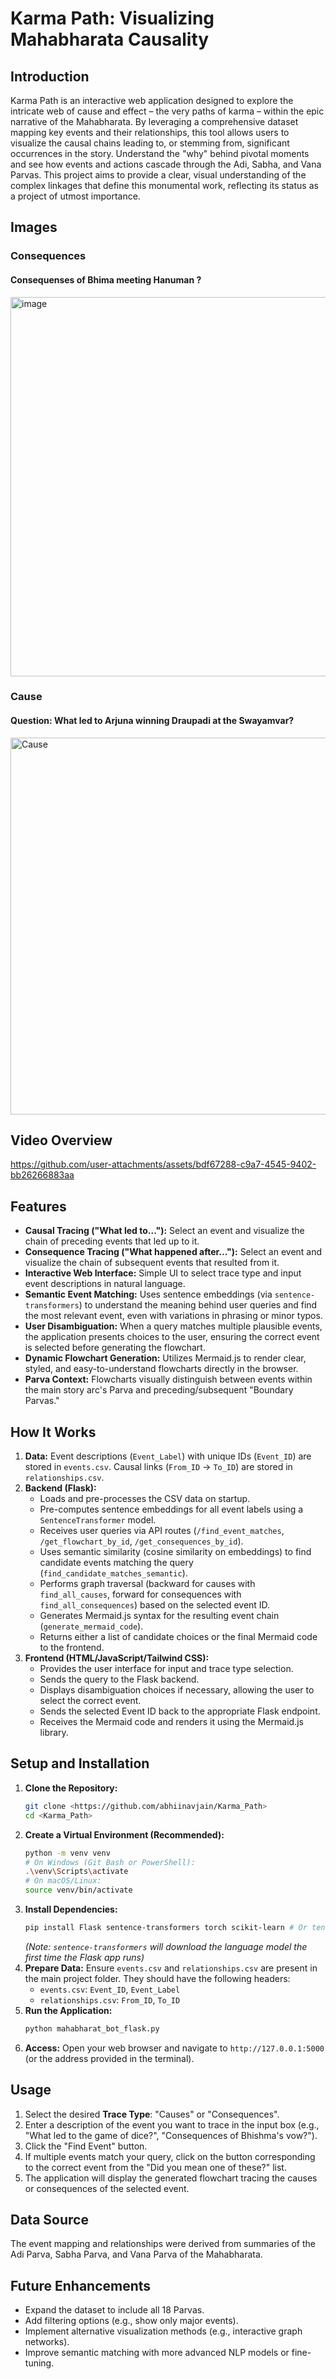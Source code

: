 # Karma Path: Visualizing Mahabharata Causality

## Introduction

Karma Path is an interactive web application designed to explore the intricate web of cause and effect – the very paths of karma – within the epic narrative of the Mahabharata. By leveraging a comprehensive dataset mapping key events and their relationships, this tool allows users to visualize the causal chains leading to, or stemming from, significant occurrences in the story. Understand the "why" behind pivotal moments and see how events and actions cascade through the Adi, Sabha, and Vana Parvas. This project aims to provide a clear, visual understanding of the complex linkages that define this monumental work, reflecting its status as a project of utmost importance.

## Images

### Consequences 
#### Consequenses of Bhima meeting Hanuman ? 
<img width="1002" height="607" alt="image" src="https://github.com/user-attachments/assets/9992147a-7757-448d-a98a-35f133374ee7" />

### Cause 
#### Question: What led to Arjuna winning Draupadi at the Swayamvar? 
<img width="511" height="603" alt="Cause" src="https://github.com/user-attachments/assets/9642e4a6-addd-4980-8b1f-5e8ab5c1f4c9" />



## Video Overview 

https://github.com/user-attachments/assets/bdf67288-c9a7-4545-9402-bb26266883aa

## Features

* **Causal Tracing ("What led to..."):** Select an event and visualize the chain of preceding events that led up to it.
* **Consequence Tracing ("What happened after..."):** Select an event and visualize the chain of subsequent events that resulted from it.
* **Interactive Web Interface:** Simple UI to select trace type and input event descriptions in natural language.
* **Semantic Event Matching:** Uses sentence embeddings (via `sentence-transformers`) to understand the meaning behind user queries and find the most relevant event, even with variations in phrasing or minor typos.
* **User Disambiguation:** When a query matches multiple plausible events, the application presents choices to the user, ensuring the correct event is selected before generating the flowchart.
* **Dynamic Flowchart Generation:** Utilizes Mermaid.js to render clear, styled, and easy-to-understand flowcharts directly in the browser.
* **Parva Context:** Flowcharts visually distinguish between events within the main story arc's Parva and preceding/subsequent "Boundary Parvas."

## How It Works

1.  **Data:** Event descriptions (`Event_Label`) with unique IDs (`Event_ID`) are stored in `events.csv`. Causal links (`From_ID` -> `To_ID`) are stored in `relationships.csv`.
2.  **Backend (Flask):**
    * Loads and pre-processes the CSV data on startup.
    * Pre-computes sentence embeddings for all event labels using a `SentenceTransformer` model.
    * Receives user queries via API routes (`/find_event_matches`, `/get_flowchart_by_id`, `/get_consequences_by_id`).
    * Uses semantic similarity (cosine similarity on embeddings) to find candidate events matching the query (`find_candidate_matches_semantic`).
    * Performs graph traversal (backward for causes with `find_all_causes`, forward for consequences with `find_all_consequences`) based on the selected event ID.
    * Generates Mermaid.js syntax for the resulting event chain (`generate_mermaid_code`).
    * Returns either a list of candidate choices or the final Mermaid code to the frontend.
3.  **Frontend (HTML/JavaScript/Tailwind CSS):**
    * Provides the user interface for input and trace type selection.
    * Sends the query to the Flask backend.
    * Displays disambiguation choices if necessary, allowing the user to select the correct event.
    * Sends the selected Event ID back to the appropriate Flask endpoint.
    * Receives the Mermaid code and renders it using the Mermaid.js library.


## Setup and Installation

1.  **Clone the Repository:**
    ```bash
    git clone <https://github.com/abhiinavjain/Karma_Path>
    cd <Karma_Path>
    ```
2.  **Create a Virtual Environment (Recommended):**
    ```bash
    python -m venv venv
    # On Windows (Git Bash or PowerShell):
    .\venv\Scripts\activate
    # On macOS/Linux:
    source venv/bin/activate
    ```
3.  **Install Dependencies:**
    ```bash
    pip install Flask sentence-transformers torch scikit-learn # Or tensorflow instead of torch
    ```
    *(Note: `sentence-transformers` will download the language model the first time the Flask app runs)*
4.  **Prepare Data:** Ensure `events.csv` and `relationships.csv` are present in the main project folder. They should have the following headers:
    * `events.csv`: `Event_ID`, `Event_Label`
    * `relationships.csv`: `From_ID`, `To_ID`
5.  **Run the Application:**
    ```bash
    python mahabharat_bot_flask.py
    ```
6.  **Access:** Open your web browser and navigate to `http://127.0.0.1:5000` (or the address provided in the terminal).

## Usage

1.  Select the desired **Trace Type**: "Causes" or "Consequences".
2.  Enter a description of the event you want to trace in the input box (e.g., "What led to the game of dice?", "Consequences of Bhishma's vow?").
3.  Click the "Find Event" button.
4.  If multiple events match your query, click on the button corresponding to the correct event from the "Did you mean one of these?" list.
5.  The application will display the generated flowchart tracing the causes or consequences of the selected event.

## Data Source

The event mapping and relationships were derived from summaries of the Adi Parva, Sabha Parva, and Vana Parva of the Mahabharata. 

## Future Enhancements

* Expand the dataset to include all 18 Parvas.
* Add filtering options (e.g., show only major events).
* Implement alternative visualization methods (e.g., interactive graph networks).
* Improve semantic matching with more advanced NLP models or fine-tuning.
